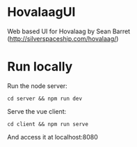 # HovalaagUI

Web based UI for Hovalaag by Sean Barret (http://silverspaceship.com/hovalaag/)

# Run locally

Run the node server:
```
cd server && npm run dev
```
Serve the vue client:
```
cd client && npm run serve
```
And access it at localhost:8080

